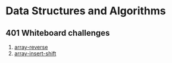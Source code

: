 # Data Structures and Algorithms

## 401 Whiteboard challenges

1. [array-reverse](/javascript/array-reverse/README.md)
2. [array-insert-shift](/javascript/array-insert-shift/README.md)
